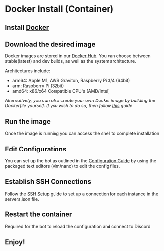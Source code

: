 # Docker Install (Container)

## Install [Docker](https://github.com/docker/cli)

## Download the desired image

Docker images are stored in our [Docker Hub](https://hub.docker.com/repository/docker/evinrwatson/reso-bot).
You can choose between stable(latest) and dev builds, as well as the system architecture.

Architectures include:
- arm64: Apple M1, AWS Graviton, Raspberry Pi 3/4 (64bit)
- arm: Raspberry Pi (32bit)
- amd64: x86/x64 Compatible CPU's (AMD/Intel)

*Alternatively, you can also create your own Docker image by building the Dockerfile yourself. If you wish to do so, then follow [this](https://docs.docker.com/engine/reference/commandline/build/) guide* 

## Run the image
Once the image is running you can access the shell to complete installation

## Edit Configurations
You can set up the bot as outlined in the [Configuration Guide](Configuration.MD) by using the packaged
text editors (vim/nano) to edit the config files.

## Establish SSH Connections
Follow the [SSH Setup](SSH_Setup.MD) guide to set up a connection for each instance in the servers.json file.

## Restart the container
Required for the bot to reload the configuration and connect to Discord

## Enjoy!
